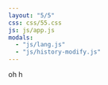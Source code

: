 ```yaml
---
layout: "5/5"
css: css/55.css
js: js/app.js
modals:
  - "js/lang.js"
  - "js/history-modify.js"
---
```


oh h
